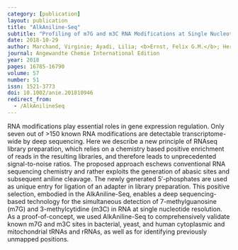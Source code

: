 ```yaml
---
category: [publication]
layout: publication
title: "AlkAniline-Seq"
subtitle: "Profiling of m7G and m3C RNA Modifications at Single Nucleotide Resolution"
date: 2018-10-29
author: Marchand, Virginie; Ayadi, Lilia; <b>Ernst, Felix G.M.</b>; Hertler, Jasmin; Bourguignon-Igel, Valérie; Galvanin, Adeline; Kotter, Annika; Helm, Mark; Lafontaine, Denis L.J.; Motorin, Yuri
journal: Angewandte Chemie International Edition
year: 2018
pages: 16785-16790
volume: 57
number: 51
issn: 1521-3773
doi: 10.1002/anie.201810946
redirect_from:
  - /AlkAnilineSeq
---
```

RNA modifications play essential roles in gene expression regulation. Only seven out of >150 known RNA modifications are detectable transcriptome-wide by deep sequencing. Here we describe a new principle of RNAseq library preparation, which relies on a chemistry based positive enrichment of reads in the resulting libraries, and therefore leads to unprecedented signal-to-noise ratios. The proposed approach eschews conventional RNA sequencing chemistry and rather exploits the generation of abasic sites and subsequent aniline cleavage. The newly generated 5′-phosphates are used as unique entry for ligation of an adapter in library preparation. This positive selection, embodied in the AlkAniline-Seq, enables a deep sequencing-based technology for the simultaneous detection of 7-methylguanosine (m7G) and 3-methylcytidine (m3C) in RNA at single nucleotide resolution. As a proof-of-concept, we used AlkAniline-Seq to comprehensively validate known m7G and m3C sites in bacterial, yeast, and human cytoplasmic and mitochondrial tRNAs and rRNAs, as well as for identifying previously unmapped positions.
